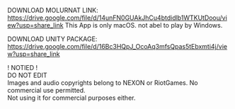DOWNLOAD MOLURNAT LINK: https://drive.google.com/file/d/14unFN0GUAkJhCu4btdidlb1WTKUtDoou/view?usp=share_link
This App is only macOS. not abel to play by Windows.

DOWNLOAD UNITY PACKAGE: https://drive.google.com/file/d/16Bc3HQpJ_OcoAq3mfsQpas5tEbxmti4j/view?usp=share_link

! NOTIED !  
DO NOT EDIT  
Images and audio copyrights belong to NEXON or RiotGames. No commercial use permitted.  
Not using it for commercial purposes either.

